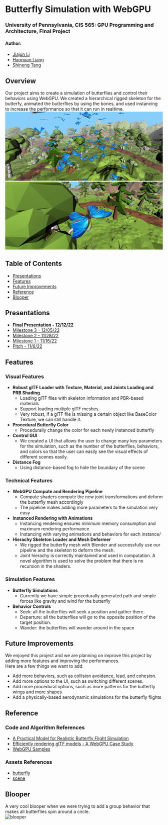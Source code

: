 Butterfly Simulation with WebGPU
==================================
### University of Pennsylvania, CIS 565: GPU Programming and Architecture, Final Project
#### Author:   
* [Jiajun Li](https://www.linkedin.com/in/jiajun-li-5063a4217/) 
* [Haoquan Liang](https://www.linkedin.com/in/leohaoquanliang/)
* [Shineng Tang](https://www.linkedin.com/in/shineng-t-224192195/)

## **Overview**
Our project aims to create a simulation of butterflies and control their behaviors using WebGPU. We created a hierarchical rigged skeleton for the butterfy, animated the butterflies by using the bones, and used instancing to increase the performance so that it can run in realtime.
![o1](img/overview1.png)
![o2](img/overview2.png)    

## Table of Contents  
* [Presentations](#presentation)
* [Features](#features) 
* [Future Improvements](#future)
* [Reference](#reference)
* [Blooper](#blooper)

## <a name="presentation">Presentations</a>
* [**Final Presentation - 12/12/22**](https://docs.google.com/presentation/d/17RwpunRFOpwLk0Y-TTjAFLTOdtHMy-Pt/edit?usp=sharing&ouid=108273071647581215041&rtpof=true&sd=true)
* [Milestone 3 - 12/05/22](https://docs.google.com/presentation/d/1G7aS1W8y7_0B18Jt7ys2IPNVN3TyDpC6/edit#slide=id.g19cb66c9ca1_0_0)
* [Milestone 2 - 11/28/22](https://docs.google.com/presentation/d/1AHIefwlu55ZyYZG1VEadliJOUGMHE7-N/edit?rtpof=true)
* [Milestone 1 - 11/16/22](https://docs.google.com/presentation/d/1D0KU-Wp5UGeHj1HUCtebzcEjDT0gydEKm9OTPFgEmzs/edit#slide=id.g18fde25b9ae_9_0)
* [Pitch - 11/6/22](https://docs.google.com/presentation/d/1jvJxEsBRErgb7ftC49tvywUgjpmYqgujXNGTN85En-0/edit?usp=sharing)


## <a name="features">Features</a>
### Visual Features
- **Robust glTF Loader with Texture, Material, and Joints Loading and PRB Shading**
  - Loading glTF files with skeleton information and PBR-based materials
  - Support loading multiple glTF meshes.  
  - Very robust, if a glTF file is missing a certain object like BaseColor Texture, we can still handle it. 
- **Procedural Butterfly Color**
  - Procedurally change the color for each newly instanced butterfly 
- **Control GUI**
  - We created a UI that allows the user to change many key parameters for the simulation, such as the number of the butterflies, behaviors, and colors so that the user can easily see the visual effects of different scenes easily. 
- **Distance Fog**
  - Using distance-based fog to hide the boundary of the scene
### Technical Features
- **WebGPU Compute and Rendering Pipeline**
  - Compute shaders compute the new joint transformations and deform the butterfly mesh accordingly
  - The pipeline makes adding more parameters to the simulation very easy
- **Instanced Rendering with Animations**
  - Instancing rendering ensures minimum memory consumption and maximum rendering performance 
  - Instancing with varying animations and behaviors for each instance/ 
- **Hierachy Skeleton Loader and Mesh Deformer**
  - We rigged the butterfly mesh with Blender and successfully use our pipeline and the skeleton to deform the mesh.
  - Joint hierachy is correctly maintained and used in computation. A novel algorithm is used to solve the problem that there is no recursion in the shaders.   
### Simulation Features
- **Butterfly Simulations**
  - Currently we have simple procedurally generated path and simple forces like gravity and wind for the butterfly
- **Behavior Controls**
  -  Seek: all the butterflies will seek a position and gather there.
  -  Departure: all the butterflies will go to the opposite position of the target position.
  -  Wander: the butterflies will wander around in the space

## <a name="future">Future Improvements</a>
We enjoyed this project and we are planning on improve this project by adding more features and improving the performances.   
Here are a few things we want to add:
* Add more behaviors, such as collision avoidance, lead, and cohesion. 
* Add more options to the UI, such as switching different scenes. 
* Add more procedural options, such as more patterns for the butterfly wings and more shapes
* Add a physically-based aerodynamic simulations for the butterfly flights

## <a name="reference"> Reference </a>
### Code and Algorithm References
* [A Practical Model for Realistic Butterfly Flight Simulation](http://www.cad.zju.edu.cn/home/jin/tog2022/tog2022.pdf)
* [Efficiently rendering glTF models - A WebGPU Case Study](https://toji.github.io/webgpu-gltf-case-study/)
* [WebGPU Samples](https://austin-eng.com/webgpu-samples)
### Assets References
* [butterfly](https://sketchfab.com/3d-models/butterfly-49d5ad3857b24f10a8bfc428b4670a33)
* [scene](https://sketchfab.com/3d-models/free-low-poly-forest-6dc8c85121234cb59dbd53a673fa2b8f)

## <a name="blooper"> Blooper </a>
A very cool blooper when we were trying to add a group behavior that makes all butterflies spin around a circle.   
![blooper](img/blooper.gif)
